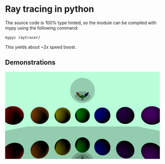 # Ray tracing in python

The source code is 100% type hinted, so the module can be compiled with mypy using the following command:

```bash
mypyc raytracer/
```

This yields about ~2x speed boost.

## Demonstrations

![rainbow](examples/rainbow/image.png)
